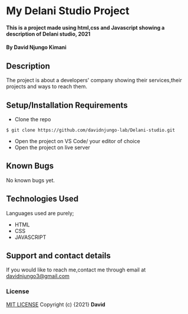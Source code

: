 # My Delani Studio Project
#### This is a project made using html,css and Javascript showing a description of Delani studio, 2021
#### By **David Njungo Kimani**
## Description
The project is about a developers' company showing their services,their projects and ways to reach them. 
## Setup/Installation Requirements
* Clone the repo 
```
$ git clone https://github.com/davidnjungo-lab/Delani-studio.git 
```
* Open  the project on VS Code/ your editor of choice
* Open the project on live server

## Known Bugs
No known bugs yet.
## Technologies Used
Languages used are purely;
* HTML 
* CSS
* JAVASCRIPT
## Support and contact details
If you would like to reach me,contact me through email at davidnjungo3@gmail.com
### License
[MIT LICENSE](https://choosealicense.com/licenses/mit/)
Copyright (c) {2021} **David**